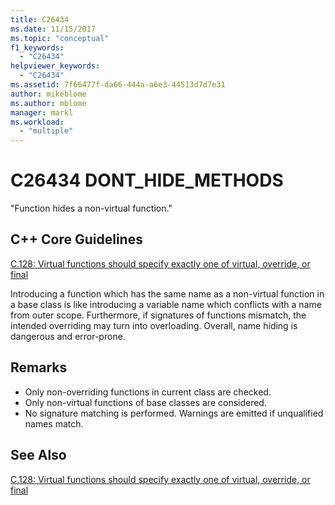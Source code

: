 ```yaml
---
title: C26434
ms.date: 11/15/2017
ms.topic: "conceptual"
f1_keywords:
  - "C26434"
helpviewer_keywords:
  - "C26434"
ms.assetid: 7f66477f-da66-444a-a6e3-44513d7d7e31
author: mikeblome
ms.author: mblome
manager: markl
ms.workload:
  - "multiple"
---
```

# C26434 DONT_HIDE_METHODS

"Function hides a non-virtual function."

## C++ Core Guidelines

[C.128: Virtual functions should specify exactly one of virtual, override, or final](https://github.com/isocpp/CppCoreGuidelines/blob/master/CppCoreGuidelines.md)

Introducing a function which has the same name as a non-virtual function in a base class is like introducing a variable name which conflicts with a name from outer scope. Furthermore, if signatures of functions mismatch, the intended overriding may turn into overloading. Overall, name hiding is dangerous and error-prone.

## Remarks

- Only non-overriding functions in current class are checked.
- Only non-virtual functions of base classes are considered.
- No signature matching is performed. Warnings are emitted if unqualified names match.

## See Also

[C.128: Virtual functions should specify exactly one of virtual, override, or final](https://github.com/isocpp/CppCoreGuidelines/blob/master/CppCoreGuidelines.md)
